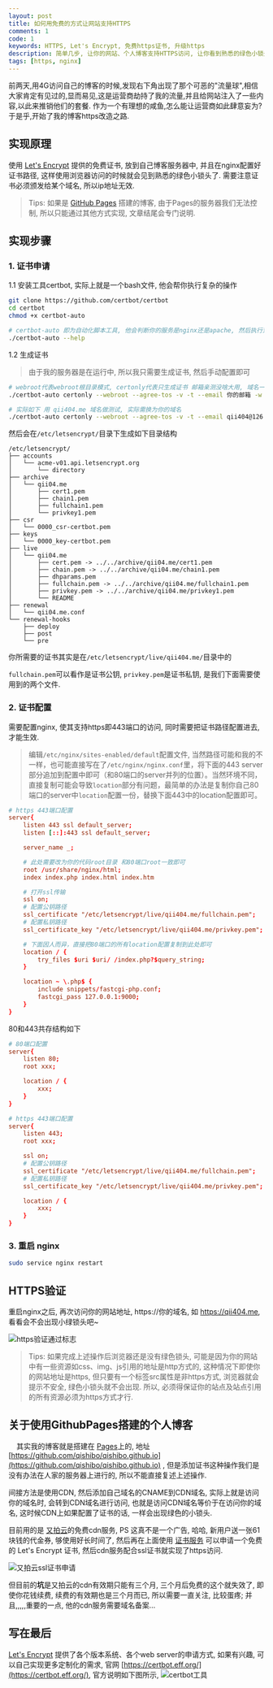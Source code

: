 ```yaml
---
layout: post
title: 如何用免费的方式让网站支持HTTPS
comments: 1
code: 1
keywords: HTTPS, Let's Encrypt, 免费https证书, 升级https
description: 简单几步, 让你的网站、个人博客支持HTTPS访问, 让你看到熟悉的绿色小锁头
tags: [https, nginx]
---
```


前两天,用4G访问自己的博客的时候,发现右下角出现了那个可恶的"流量球",相信大家肯定有见过的,显而易见,这是运营商劫持了我的流量,并且给网站注入了一些内容,以此来推销他们的套餐. 作为一个有理想的咸鱼,怎么能让运营商如此肆意妄为?于是乎,开始了我的博客https改造之路.


## 实现原理
使用 [Let's Encrypt](https://letsencrypt.org/) 提供的免费证书, 放到自己博客服务器中, 并且在nginx配置好证书路径, 这样使用浏览器访问的时候就会见到熟悉的绿色小锁头了. 需要注意证书必须颁发给某个域名, 所以ip地址无效.
> Tips: 如果是 [GitHub Pages](https://pages.github.com/) 搭建的博客, 由于Pages的服务器我们无法控制, 所以只能通过其他方式实现, 文章结尾会专门说明.

## 实现步骤

### 1. 证书申请

1.1 安装工具certbot, 实际上就是一个bash文件, 他会帮你执行复杂的操作

```bash
git clone https://github.com/certbot/certbot
cd certbot
chmod +x certbot-auto

# certbot-auto 即为自动化脚本工具, 他会判断你的服务是nginx还是apache, 然后执行对应逻辑
./certbot-auto --help
```

1.2 生成证书

> 由于我的服务器是在运行中, 所以我只需要生成证书, 然后手动配置即可


```bash
# webroot代表webroot根目录模式, certonly代表只生成证书 邮箱亲测没啥大用, 域名一定要和自己要申请证书的域名一致
./certbot-auto certonly --webroot --agree-tos -v -t --email 你的邮箱 -w 服务器根目录 -d 你要申请的域名

# 实际如下 用 qii404.me 域名做测试, 实际需换为你的域名
./certbot-auto certonly --webroot --agree-tos -v -t --email qii404@126.com -w /usr/share/nginx/html/ -d qii404.me
```

然后会在`/etc/letsencrypt/`目录下生成如下目录结构

```
/etc/letsencrypt/
├── accounts
│   └── acme-v01.api.letsencrypt.org
│       └── directory
├── archive
│   └── qii04.me
│       ├── cert1.pem
│       ├── chain1.pem
│       ├── fullchain1.pem
│       └── privkey1.pem
├── csr
│   └── 0000_csr-certbot.pem
├── keys
│   └── 0000_key-certbot.pem
├── live
│   └── qii04.me
│       ├── cert.pem -> ../../archive/qii04.me/cert1.pem
│       ├── chain.pem -> ../../archive/qii04.me/chain1.pem
│       ├── dhparams.pem
│       ├── fullchain.pem -> ../../archive/qii04.me/fullchain1.pem
│       ├── privkey.pem -> ../../archive/qii04.me/privkey1.pem
│       └── README
├── renewal
│   └── qii04.me.conf
└── renewal-hooks
    ├── deploy
    ├── post
    └── pre
```

你所需要的证书其实是在`/etc/letsencrypt/live/qii404.me/`目录中的

`fullchain.pem`可以看作是证书公钥, `privkey.pem`是证书私钥, 是我们下面需要使用到的两个文件.

### 2. 证书配置

需要配置nginx, 使其支持https即443端口的访问, 同时需要把证书路径配置进去, 才能生效.

> 编辑`/etc/nginx/sites-enabled/default`配置文件, 当然路径可能和我的不一样，也可能直接写在了`/etc/nginx/nginx.conf`里，将下面的443 server部分追加到配置中即可（和80端口的server并列的位置）。当然环境不同，直接复制可能会导致`location`部分有问题，最简单的办法是复制你自己80端口的server中`location`配置一份，替换下面443中的location配置即可。

```conf
# https 443端口配置
server{
    listen 443 ssl default_server;
    listen [::]:443 ssl default_server;

    server_name _;

    # 此处需要改为你的代码root目录 和80端口root一致即可
    root /usr/share/nginx/html;
    index index.php index.html index.htm

    # 打开ssl传输
    ssl on;
    # 配置公钥路径
    ssl_certificate "/etc/letsencrypt/live/qii404.me/fullchain.pem";
    # 配置私钥路径
    ssl_certificate_key "/etc/letsencrypt/live/qii404.me/privkey.pem";

    # 下面因人而异，直接把80端口的所有location配置复制到此处即可
    location / {
        try_files $uri $uri/ /index.php?$query_string;
    }

    location ~ \.php$ {
        include snippets/fastcgi-php.conf;
        fastcgi_pass 127.0.0.1:9000;
    }
}
```

80和443共存结构如下

```conf
# 80端口配置
server{
    listen 80;
    root xxx;

    location / {
        xxx;
    }
}

# https 443端口配置
server{
    listen 443;
    root xxx;

    ssl on;
    # 配置公钥路径
    ssl_certificate "/etc/letsencrypt/live/qii404.me/fullchain.pem";
    # 配置私钥路径
    ssl_certificate_key "/etc/letsencrypt/live/qii404.me/privkey.pem";

    location / {
        xxx;
    }
}
```


### 3. 重启 nginx

```bash
sudo service nginx restart
```

## HTTPS验证

重启nginx之后, 再次访问你的网站地址, https://你的域名, 如 https://qii404.me, 看看会不会出现小绿锁头吧~

![https验证通过标志](https://imgup.qii404.xyz/blog/5d11c0c7c8bb0.jpg)

> Tips: 如果完成上述操作后浏览器还是没有绿色锁头, 可能是因为你的网站中有一些资源如css、img、js引用的地址是http方式的, 这种情况下即使你的网站地址是https, 但只要有一个标签src属性是非https方式, 浏览器就会提示不安全, 绿色小锁头就不会出现. 所以, 必须得保证你的站点及站点引用的所有资源必须为https方式才行.

## 关于使用GithubPages搭建的个人博客

&nbsp;&nbsp;&nbsp;&nbsp;其实我的博客就是搭建在 [Pages](https://pages.github.com/)上的, 地址[https://github.com/qishibo/qishibo.github.io](https://github.com/qishibo/qishibo.github.io) , 但是添加证书这种操作我们是没有办法在人家的服务器上进行的, 所以不能直接复述上述操作.

间接方法是使用CDN, 然后添加自己域名的CNAME到CDN域名, 实际上就是访问你的域名时, 会转到CDN域名进行访问, 也就是访问CDN域名等价于在访问你的域名, 这时候CDN上如果配置了证书的话, 一样会出现绿色的小锁头.

目前用的是 [又拍云](https://www.upyun.com/products/cdn)的免费cdn服务, PS 这真不是一个广告, 哈哈, 新用户送一张61块钱的代金券, 够使用好长时间了, 然后再在上面使用 [证书服务](https://www.upyun.com/products/ssl) 可以申请一个免费的 Let's Encrypt 证书, 然后cdn服务配合ssl证书就实现了https访问.

![又拍云ssl证书申请](https://imgup.qii404.xyz/blog/5d11c0c83c250.jpg)

但目前的**坑**是又拍云的cdn有效期只能有三个月, 三个月后免费的这个就失效了, 即使你花钱续费, 续费的有效期也是三个月而已, 所以需要一直关注, 比较蛋疼; 并且,,,,,重要的一点, 他的cdn服务需要域名备案...


## 写在最后

[Let's Encrypt](https://letsencrypt.org/) 提供了各个版本系统、各个web server的申请方式, 如果有兴趣, 可以自己实现更多定制化的需求, 官网 [https://certbot.eff.org/](https://certbot.eff.org/), 官方说明如下图所示,
 ![certbot工具](https://imgup.qii404.xyz/blog/5d11c0c8d7f3b.jpg)
